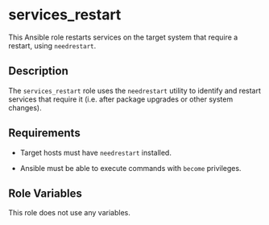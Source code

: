 # services_restart

This Ansible role restarts services on the target system that require a restart, using `needrestart`.

## Description

The `services_restart` role uses the `needrestart` utility to identify and restart services that require it (i.e. after package upgrades or other system changes).

## Requirements

- Target hosts must have `needrestart` installed.

- Ansible must be able to execute commands with `become` privileges.

## Role Variables

This role does not use any variables.
